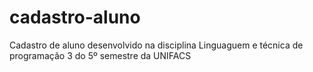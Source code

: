 # cadastro-aluno
Cadastro de aluno desenvolvido na disciplina Linguaguem e técnica de programação 3 do 5º semestre da UNIFACS
